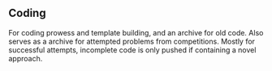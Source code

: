 ## Coding
 For coding prowess and template building, and an archive for old code.
 Also serves as a archive for attempted problems from competitions.
 Mostly for successful attempts, incomplete code is only pushed if containing a novel approach.
